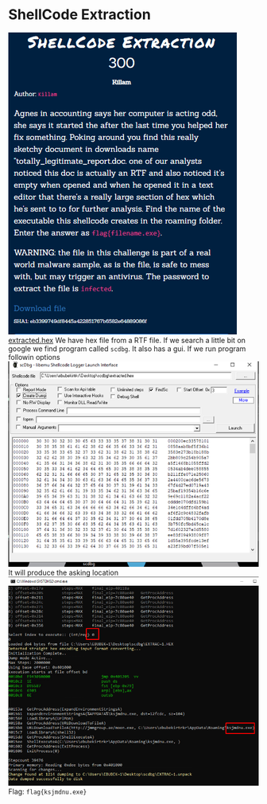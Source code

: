 # ShellCode Extraction
![](../../assets/forensics/shelcode-extraction-1_1.png)
[extracted.hex](../../assets/forensics/extracted.hex)
We have hex file from a RTF file. If we search a little bit on google we find program called `scdbg`. It also has a gui.
If we run program followin options
![](../../assets/forensics/shelcode-extraction-1_2.png)
It will produce the asking location
![](../../assets/forensics/shelcode-extraction-1_3.png)
Flag: `flag{ksjmdnu.exe}` 